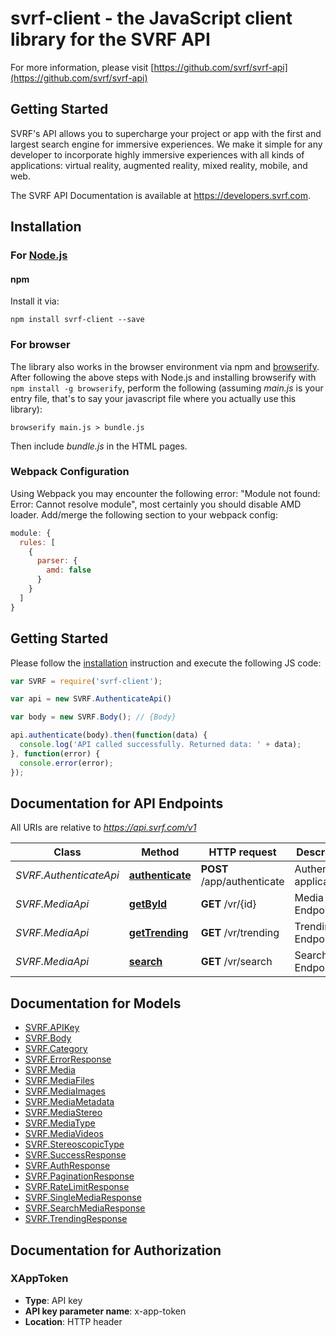 # svrf-client - the JavaScript client library for the SVRF API

For more information, please visit [https://github.com/svrf/svrf-api](https://github.com/svrf/svrf-api)

## Getting Started

SVRF's API allows you to supercharge your project or app with the first and largest search engine for immersive experiences. We make it simple for any developer to incorporate highly immersive experiences with all kinds of applications: virtual reality, augmented reality, mixed reality, mobile, and web.

The SVRF API Documentation is available at <https://developers.svrf.com>.

## Installation

### For [Node.js](https://nodejs.org/)

#### npm

Install it via:

```shell
npm install svrf-client --save
```

### For browser

The library also works in the browser environment via npm and [browserify](http://browserify.org/). After following
the above steps with Node.js and installing browserify with `npm install -g browserify`,
perform the following (assuming *main.js* is your entry file, that's to say your javascript file where you actually 
use this library):

```shell
browserify main.js > bundle.js
```

Then include *bundle.js* in the HTML pages.

### Webpack Configuration

Using Webpack you may encounter the following error: "Module not found: Error:
Cannot resolve module", most certainly you should disable AMD loader. Add/merge
the following section to your webpack config:

```javascript
module: {
  rules: [
    {
      parser: {
        amd: false
      }
    }
  ]
}
```

## Getting Started

Please follow the [installation](#installation) instruction and execute the following JS code:

```javascript
var SVRF = require('svrf-client');

var api = new SVRF.AuthenticateApi()

var body = new SVRF.Body(); // {Body} 

api.authenticate(body).then(function(data) {
  console.log('API called successfully. Returned data: ' + data);
}, function(error) {
  console.error(error);
});


```

## Documentation for API Endpoints

All URIs are relative to *https://api.svrf.com/v1*

Class | Method | HTTP request | Description
------------ | ------------- | ------------- | -------------
*SVRF.AuthenticateApi* | [**authenticate**](https://github.com/SVRF/svrf-javascript-client/blob/master/docs/AuthenticateApi.md#authenticate) | **POST** /app/authenticate | Authenticate application
*SVRF.MediaApi* | [**getById**](https://github.com/SVRF/svrf-javascript-client/blob/master/docs/MediaApi.md#getById) | **GET** /vr/{id} | Media by ID Endpoint
*SVRF.MediaApi* | [**getTrending**](https://github.com/SVRF/svrf-javascript-client/blob/master/docs/MediaApi.md#getTrending) | **GET** /vr/trending | Trending Endpoint
*SVRF.MediaApi* | [**search**](https://github.com/SVRF/svrf-javascript-client/blob/master/docs/MediaApi.md#search) | **GET** /vr/search | Search Endpoint


## Documentation for Models

 - [SVRF.APIKey](https://github.com/SVRF/svrf-javascript-client/blob/master/docs/APIKey.md)
 - [SVRF.Body](https://github.com/SVRF/svrf-javascript-client/blob/master/docs/Body.md)
 - [SVRF.Category](https://github.com/SVRF/svrf-javascript-client/blob/master/docs/Category.md)
 - [SVRF.ErrorResponse](https://github.com/SVRF/svrf-javascript-client/blob/master/docs/ErrorResponse.md)
 - [SVRF.Media](https://github.com/SVRF/svrf-javascript-client/blob/master/docs/Media.md)
 - [SVRF.MediaFiles](https://github.com/SVRF/svrf-javascript-client/blob/master/docs/MediaFiles.md)
 - [SVRF.MediaImages](https://github.com/SVRF/svrf-javascript-client/blob/master/docs/MediaImages.md)
 - [SVRF.MediaMetadata](https://github.com/SVRF/svrf-javascript-client/blob/master/docs/MediaMetadata.md)
 - [SVRF.MediaStereo](https://github.com/SVRF/svrf-javascript-client/blob/master/docs/MediaStereo.md)
 - [SVRF.MediaType](https://github.com/SVRF/svrf-javascript-client/blob/master/docs/MediaType.md)
 - [SVRF.MediaVideos](https://github.com/SVRF/svrf-javascript-client/blob/master/docs/MediaVideos.md)
 - [SVRF.StereoscopicType](https://github.com/SVRF/svrf-javascript-client/blob/master/docs/StereoscopicType.md)
 - [SVRF.SuccessResponse](https://github.com/SVRF/svrf-javascript-client/blob/master/docs/SuccessResponse.md)
 - [SVRF.AuthResponse](https://github.com/SVRF/svrf-javascript-client/blob/master/docs/AuthResponse.md)
 - [SVRF.PaginationResponse](https://github.com/SVRF/svrf-javascript-client/blob/master/docs/PaginationResponse.md)
 - [SVRF.RateLimitResponse](https://github.com/SVRF/svrf-javascript-client/blob/master/docs/RateLimitResponse.md)
 - [SVRF.SingleMediaResponse](https://github.com/SVRF/svrf-javascript-client/blob/master/docs/SingleMediaResponse.md)
 - [SVRF.SearchMediaResponse](https://github.com/SVRF/svrf-javascript-client/blob/master/docs/SearchMediaResponse.md)
 - [SVRF.TrendingResponse](https://github.com/SVRF/svrf-javascript-client/blob/master/docs/TrendingResponse.md)


## Documentation for Authorization


### XAppToken

- **Type**: API key
- **API key parameter name**: x-app-token
- **Location**: HTTP header

